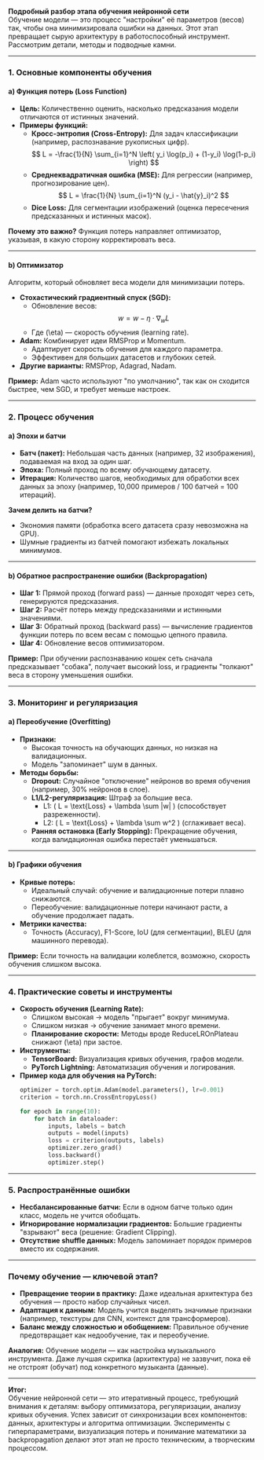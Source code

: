 **Подробный разбор этапа обучения нейронной сети**  
Обучение модели — это процесс "настройки" её параметров (весов) так, чтобы она минимизировала ошибки на данных. Этот этап превращает сырую архитектуру в работоспособный инструмент. Рассмотрим детали, методы и подводные камни.

---

### 1. **Основные компоненты обучения**  
#### a) **Функция потерь (Loss Function)**  
- **Цель:** Количественно оценить, насколько предсказания модели отличаются от истинных значений.  
- **Примеры функций:**  
  - **Кросс-энтропия (Cross-Entropy):** Для задач классификации (например, распознавание рукописных цифр).  
    $$ L = -\frac{1}{N} \sum_{i=1}^N \left( y_i \log(p_i) + (1-y_i) \log(1-p_i) \right) $$  
  - **Среднеквадратичная ошибка (MSE):** Для регрессии (например, прогнозирование цен).  
    $$ L = \frac{1}{N} \sum_{i=1}^N (y_i - \hat{y}_i)^2 $$  
  - **Dice Loss:** Для сегментации изображений (оценка пересечения предсказанных и истинных масок).  

**Почему это важно?** Функция потерь направляет оптимизатор, указывая, в какую сторону корректировать веса.

---

#### b) **Оптимизатор**  
Алгоритм, который обновляет веса модели для минимизации потерь.  
- **Стохастический градиентный спуск (SGD):**  
  - Обновление весов: $$ w = w - \eta \cdot \nabla_w L $$  
  - Где \(\eta\) — скорость обучения (learning rate).  
- **Adam:** Комбинирует идеи RMSProp и Momentum.  
  - Адаптирует скорость обучения для каждого параметра.  
  - Эффективен для больших датасетов и глубоких сетей.  
- **Другие варианты:** RMSProp, Adagrad, Nadam.  

**Пример:** Adam часто используют "по умолчанию", так как он сходится быстрее, чем SGD, и требует меньше настроек.

---

### 2. **Процесс обучения**  
#### a) **Эпохи и батчи**  
- **Батч (пакет):** Небольшая часть данных (например, 32 изображения), подаваемая на вход за один шаг.  
- **Эпоха:** Полный проход по всему обучающему датасету.  
- **Итерация:** Количество шагов, необходимых для обработки всех данных за эпоху (например, 10,000 примеров / 100 батчей = 100 итераций).  

**Зачем делить на батчи?**  
- Экономия памяти (обработка всего датасета сразу невозможна на GPU).  
- Шумные градиенты из батчей помогают избежать локальных минимумов.

---

#### b) **Обратное распространение ошибки (Backpropagation)**  
- **Шаг 1:** Прямой проход (forward pass) — данные проходят через сеть, генерируются предсказания.  
- **Шаг 2:** Расчёт потерь между предсказаниями и истинными значениями.  
- **Шаг 3:** Обратный проход (backward pass) — вычисление градиентов функции потерь по всем весам с помощью цепного правила.  
- **Шаг 4:** Обновление весов оптимизатором.  

**Пример:** При обучении распознаванию кошек сеть сначала предсказывает "собака", получает высокий loss, и градиенты "толкают" веса в сторону уменьшения ошибки.

---

### 3. **Мониторинг и регуляризация**  
#### a) **Переобучение (Overfitting)**  
- **Признаки:**  
  - Высокая точность на обучающих данных, но низкая на валидационных.  
  - Модель "запоминает" шум в данных.  
- **Методы борьбы:**  
  - **Dropout:** Случайное "отключение" нейронов во время обучения (например, 30% нейронов в слое).  
  - **L1/L2-регуляризация:** Штраф за большие веса.  
    - L1: \( L = \text{Loss} + \lambda \sum |w| \) (способствует разреженности).  
    - L2: \( L = \text{Loss} + \lambda \sum w^2 \) (сглаживает веса).  
  - **Ранняя остановка (Early Stopping):** Прекращение обучения, когда валидационная ошибка перестаёт уменьшаться.  

---

#### b) **Графики обучения**  
- **Кривые потерь:**  
  - Идеальный случай: обучение и валидационные потери плавно снижаются.  
  - Переобучение: валидационные потери начинают расти, а обучение продолжает падать.  
- **Метрики качества:**  
  - Точность (Accuracy), F1-Score, IoU (для сегментации), BLEU (для машинного перевода).  

**Пример:** Если точность на валидации колеблется, возможно, скорость обучения слишком высока.

---

### 4. **Практические советы и инструменты**  
- **Скорость обучения (Learning Rate):**  
  - Слишком высокая → модель "прыгает" вокруг минимума.  
  - Слишком низкая → обучение занимает много времени.  
  - **Планирование скорости:** Методы вроде ReduceLROnPlateau снижают \(\eta\) при застое.  
- **Инструменты:**  
  - **TensorBoard:** Визуализация кривых обучения, графов модели.  
  - **PyTorch Lightning:** Автоматизация обучения и логирования.  
- **Пример кода для обучения на PyTorch:**  
  ```python
  optimizer = torch.optim.Adam(model.parameters(), lr=0.001)
  criterion = torch.nn.CrossEntropyLoss()
  
  for epoch in range(10):
      for batch in dataloader:
          inputs, labels = batch
          outputs = model(inputs)
          loss = criterion(outputs, labels)
          optimizer.zero_grad()
          loss.backward()
          optimizer.step()
  ```

---

### 5. **Распространённые ошибки**  
- **Несбалансированные батчи:** Если в одном батче только один класс, модель не учится обобщать.  
- **Игнорирование нормализации градиентов:** Большие градиенты "взрывают" веса (решение: Gradient Clipping).  
- **Отсутствие shuffle данных:** Модель запоминает порядок примеров вместо их содержания.  

---

### Почему обучение — ключевой этап?  
- **Превращение теории в практику:** Даже идеальная архитектура без обучения — просто набор случайных чисел.  
- **Адаптация к данным:** Модель учится выделять значимые признаки (например, текстуры для CNN, контекст для трансформеров).  
- **Баланс между сложностью и обобщением:** Правильное обучение предотвращает как недообучение, так и переобучение.  

**Аналогия:** Обучение модели — как настройка музыкального инструмента. Даже лучшая скрипка (архитектура) не зазвучит, пока её не отстроят (обучат) под конкретного музыканта (данные).

---

**Итог:**  
Обучение нейронной сети — это итеративный процесс, требующий внимания к деталям: выбору оптимизатора, регуляризации, анализу кривых обучения. Успех зависит от синхронизации всех компонентов: данных, архитектуры и алгоритма оптимизации. Эксперименты с гиперпараметрами, визуализация потерь и понимание математики за backpropagation делают этот этап не просто техническим, а творческим процессом.
